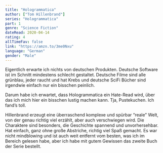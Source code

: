 ```yaml
---
title: "Hologrammatica"
author: ["Tom Hillenbrand"]
series: "Hologrammatica"
part: 1
genre: "Science Fiction"
dateRead: 2020-04-14
rating: 4
allTimeFav: false
link: "https://amzn.to/3me0Nxu"
language: "German"
gender: "Male"
---
```


Eigentlich erwarte ich nichts von deutschen Produkten. Deutsche Software ist im Schnitt mindestens schlecht gestaltet. Deutsche Filme sind alle grünblau, jeder raucht und hat Krebs und deutsche SciFi Bücher sind irgendwie einfach nur ein bisschen peinlich.

Darum habe ich erwartet, dass Hologrammatica ein Hate-Read wird, über das ich mich hier ein bisschen lustig machen kann. Tja, Pustekuchen. Ich fand’s toll.

Hillenbrand erzeugt eine überraschend komplexe und spürbar “reale” Welt, von der genau richtig viel erzählt, aber auch verschwiegen wird. Die Charaktere sind besonders, die Geschichte spannend und unvorhersehbar. Hat einfach, ganz ohne große Abstriche, richtig viel Spaß gemacht. Es war nicht mindblowing und ist auch weit entfernt vom besten, was ich im Bereich gelesen habe, aber ich habe mit gutem Gewissen das zweite Buch der Serie bestellt.
